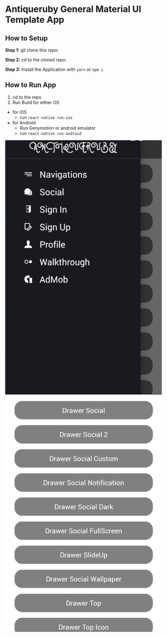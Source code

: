 # Antiqueruby General Material UI Template App

## How to Setup

**Step 1:** git clone this repo:

**Step 2:** cd to the cloned repo:

**Step 3:** Install the Application with `yarn` or `npm i`

## How to Run App

1. cd to the repo
2. Run Build for either OS

- for iOS
  - run `react-native run-ios`
- for Android
  - Run Genymotion or android emulator
  - run `react-native run-android`

<p align="middle">
    <img src="./assets/ScreenShots/ScreenShot_01.png">
    <img src="./assets/ScreenShots/ScreenShot_02.png">
</p>

